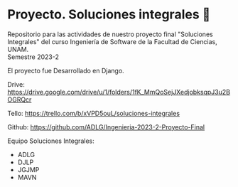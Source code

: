 # Proyecto. Soluciones integrales 🌴

Repositorio para las actividades de nuestro proyecto final "Soluciones Integrales" del curso Ingeniería de Software de la Facultad de Ciencias, UNAM. <br>
Semestre 2023-2

El proyecto fue Desarrollado en Django.

Drive: https://drive.google.com/drive/u/1/folders/1fK_MmQoSejJXedjobksqpJ3u2BOGRQcr

Tello: https://trello.com/b/xVPD5ouL/soluciones-integrales

Github: https://github.com/ADLG/Ingenieria-2023-2-Proyecto-Final

Equipo Soluciones Integrales:
- ADLG
- DJLP
- JGJMP
- MAVN
